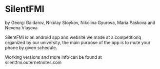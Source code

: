 SilentFMI
=========
by Georgi Gaidarov, Nikolay Stoykov, Nikolina Gyurova, Maria Paskova and Nevena Vlaseva


SilentFMI is an android app and website we made at a competitionq organized by our university,
the main purpose of the app is to mute your phone by given schedule.

Working versions and more info can be found at silentfmi.outernetnotes.com
